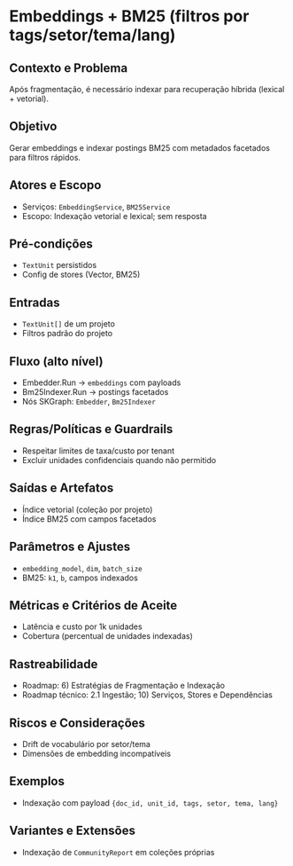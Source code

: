 # Embeddings + BM25 (filtros por tags/setor/tema/lang)

## Contexto e Problema
Após fragmentação, é necessário indexar para recuperação híbrida (lexical + vetorial).

## Objetivo
Gerar embeddings e indexar postings BM25 com metadados facetados para filtros rápidos.

## Atores e Escopo
- Serviços: `EmbeddingService`, `BM25Service`
- Escopo: Indexação vetorial e lexical; sem resposta

## Pré-condições
- `TextUnit` persistidos
- Config de stores (Vector, BM25)

## Entradas
- `TextUnit[]` de um projeto
- Filtros padrão do projeto

## Fluxo (alto nível)
- Embedder.Run → `embeddings` com payloads
- Bm25Indexer.Run → postings facetados
- Nós SKGraph: `Embedder`, `Bm25Indexer`

## Regras/Políticas e Guardrails
- Respeitar limites de taxa/custo por tenant
- Excluir unidades confidenciais quando não permitido

## Saídas e Artefatos
- Índice vetorial (coleção por projeto)
- Índice BM25 com campos facetados

## Parâmetros e Ajustes
- `embedding_model`, `dim`, `batch_size`
- BM25: `k1`, `b`, campos indexados

## Métricas e Critérios de Aceite
- Latência e custo por 1k unidades
- Cobertura (percentual de unidades indexadas)

## Rastreabilidade
- Roadmap: 6) Estratégias de Fragmentação e Indexação
- Roadmap técnico: 2.1 Ingestão; 10) Serviços, Stores e Dependências

## Riscos e Considerações
- Drift de vocabulário por setor/tema
- Dimensões de embedding incompatíveis

## Exemplos
- Indexação com payload `{doc_id, unit_id, tags, setor, tema, lang}`

## Variantes e Extensões
- Indexação de `CommunityReport` em coleções próprias

